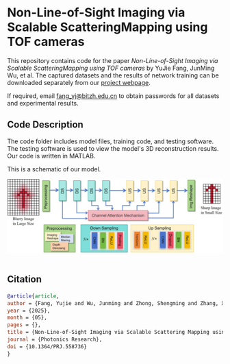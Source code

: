 # Non-Line-of-Sight Imaging via Scalable ScatteringMapping using TOF cameras

This repository contains code for the paper _Non-Line-of-Sight Imaging via Scalable ScatteringMapping using TOF cameras_ by YuJie Fang, JunMing Wu, et al. The captured datasets and the results of network training can be downloaded separately from our [project webpage](https://pan.baidu.com/s/1ZMXK9iy4z83yjjqJIAd9pw).

If required, email fang_yj@bitzh.edu.cn to obtain passwords for all datasets and experimental results.

## Code Description

The code folder includes model files, training code, and testing software. The testing software is used to view the model's 3D reconstruction results. Our code is written in MATLAB.

This is a schematic of our model.

<div align="center">
  <img src="https://github.com/fyj0202/NLOS-Data/blob/main/figure1.png">
</div> <br />

## Citation
```bibtex
@article{article,
author = {Fang, Yujie and Wu, Junming and Zhong, Shengming and Zhang, Xiaofeng and An, Yulei and Wang, Xia and Su, Binghua and Wang, Kejun},
year = {2025},
month = {05},
pages = {},
title = {Non-Line-of-Sight Imaging via Scalable Scattering Mapping using TOF cameras},
journal = {Photonics Research},
doi = {10.1364/PRJ.558736}
}
```
